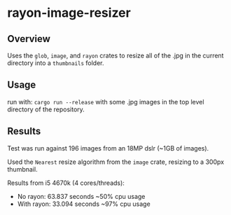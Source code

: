 # rayon-image-resizer

## Overview
Uses the `glob`, `image`, and `rayon` crates to resize all of the .jpg in the current directory
into a `thumbnails` folder.

## Usage
run with: `cargo run --release` with some .jpg images in the top level directory of the repository.

## Results
Test was run against 196 images from an 18MP dslr (~1GB of images). 

Used the `Nearest` resize algorithm from the `image` crate, resizing to a 300px thumbnail.

Results from i5 4670k (4 cores/threads):

* No rayon: 63.837 seconds  ~50% cpu usage 
* With rayon: 33.094 seconds  ~97% cpu usage